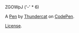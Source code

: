 ZGOWpJ
('-' * 6) 


A [Pen](http://codepen.io/thundercat1/pen/ZGOWpJ) by [Thundercat](http://codepen.io/thundercat1) on [CodePen](http://codepen.io/).

[License](http://codepen.io/thundercat1/pen/ZGOWpJ/license).